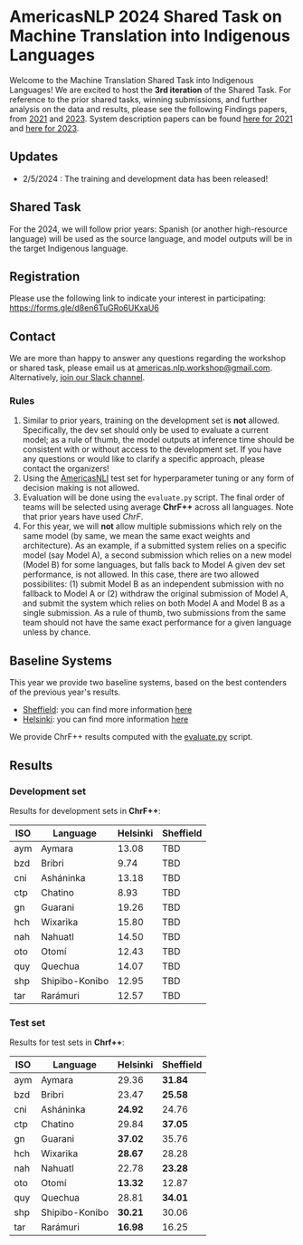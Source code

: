 # AmericasNLP 2024 Shared Task on Machine Translation into Indigenous Languages

Welcome to the Machine Translation Shared Task into Indigenous Languages! We are excited to host the **3rd iteration** of the Shared Task. For reference to the prior shared tasks, winning submissions, and further analysis on the data and results, please see the following Findings papers, from [2021](https://aclanthology.org/2021.americasnlp-1.23/) and [2023](https://aclanthology.org/2023.americasnlp-1.23/). 
System description papers can be found [here for 2021](https://aclanthology.org/volumes/2021.americasnlp-1/) and [here for 2023](https://aclanthology.org/volumes/2023.americasnlp-1/). 

## Updates

- 2/5/2024 : The training and development data has been released!

## Shared Task

For the 2024, we will follow prior years: Spanish (or another high-resource language) will be used as the source language, and model outputs will be in the target Indigenous language. 

## Registration

Please use the following link to indicate your interest in participating: https://forms.gle/d8en6TuGRo6UKxaU6

## Contact

We are more than happy to answer any questions regarding the workshop or shared task, please email us at [americas.nlp.workshop@gmail.com](malito:americas.nlp.workshop@gmail.com). Alternatively, [join our Slack channel](https://join.slack.com/t/americasnlp/shared_invite/zt-2c3lstrpe-n6DXqZyGVXVqDaGiM7mbHA).


### Rules

1. Similar to prior years, training on the development set is **not** allowed. Specifically, the dev set should only be used to evaluate a current model; as a rule of thumb, the model outputs at inference time should be consistent with or without access to the development set. If you have any questions or would like to clarify a specific approach, please contact the organizers!   
2. Using the [AmericasNLI](https://aclanthology.org/2022.acl-long.435.pdf) test set for hyperparameter tuning or any form of decision making is not allowed. 
3. Evaluation will be done using the `evaluate.py` script. The final order of teams will be selected using average **ChrF++** across all languages. Note that prior years have used *ChrF*.
4. For this year, we will **not** allow multiple submissions which rely on the same model (by same, we mean the same exact weights and architecture). As an example, if a submitted system relies on a specific model (say Model A), a second submission which relies on a new model (Model B) for some languages, but falls back to Model A given dev set performance, is not allowed. In this case, there are two allowed possibilites: (1) submit Model B as an independent submission with no fallback to Model A or (2) withdraw the original submission of Model A, and submit the system which relies on both Model A and Model B as a single submission. As a rule of thumb, two submissions from the same team should not have the same exact performance for a given language unless by chance. 


## Baseline Systems 

This year we provide two baseline systems, based on the best contenders of the previous year's results.
- [Sheffield](https://aclanthology.org/2023.americasnlp-1.21/): you can find more information [here](baselines/sheffield)
- [Helsinki](https://aclanthology.org/2023.americasnlp-1.20/): you can find more information [here](baselines/helsinki)

We provide ChrF++ results computed with the [evaluate.py](evaluate.py) script.

## Results

### Development set

Results for development sets in **ChrF++**: 

| ISO| Language | Helsinki | Sheffield
---|---|----|----
aym | Aymara | 13.08 | TBD
bzd |Bribri | 9.74 | TBD
cni | Asháninka | 13.18 | TBD
ctp | Chatino |  8.93 | TBD
gn | Guarani | 19.26 | TBD
hch | Wixarika | 15.80 | TBD
nah | Nahuatl | 14.50 | TBD
oto | Otomí |  12.43 | TBD
quy | Quechua | 14.07 | TBD
shp | Shipibo-Konibo | 12.95 | TBD
tar | Rarámuri | 12.57 | TBD


### Test set

Results for test sets in **Chrf++**:

| ISO| Language | Helsinki | Sheffield
---|---|----|----
aym | Aymara | 29.36 | **31.84**
bzd |Bribri | 23.47 | **25.58**
cni | Asháninka | **24.92** | 24.76
ctp | Chatino |  29.84 | **37.05**
gn | Guarani | **37.02** | 35.76
hch | Wixarika | **28.67** | 28.28
nah | Nahuatl | 22.78 | **23.28**
oto | Otomí |  **13.32** | 12.87
quy | Quechua | 28.81 | **34.01**
shp | Shipibo-Konibo | **30.21** | 30.06
tar | Rarámuri | **16.98** | 16.25